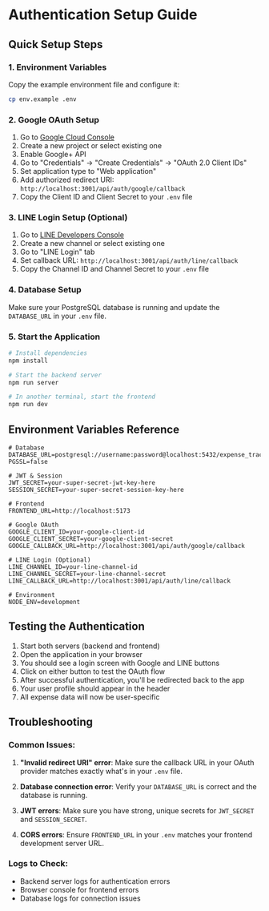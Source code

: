 # Authentication Setup Guide

## Quick Setup Steps

### 1. Environment Variables
Copy the example environment file and configure it:
```bash
cp env.example .env
```

### 2. Google OAuth Setup
1. Go to [Google Cloud Console](https://console.cloud.google.com/)
2. Create a new project or select existing one
3. Enable Google+ API
4. Go to "Credentials" → "Create Credentials" → "OAuth 2.0 Client IDs"
5. Set application type to "Web application"
6. Add authorized redirect URI: `http://localhost:3001/api/auth/google/callback`
7. Copy the Client ID and Client Secret to your `.env` file

### 3. LINE Login Setup (Optional)
1. Go to [LINE Developers Console](https://developers.line.biz/)
2. Create a new channel or select existing one
3. Go to "LINE Login" tab
4. Set callback URL: `http://localhost:3001/api/auth/line/callback`
5. Copy the Channel ID and Channel Secret to your `.env` file

### 4. Database Setup
Make sure your PostgreSQL database is running and update the `DATABASE_URL` in your `.env` file.

### 5. Start the Application
```bash
# Install dependencies
npm install

# Start the backend server
npm run server

# In another terminal, start the frontend
npm run dev
```

## Environment Variables Reference

```env
# Database
DATABASE_URL=postgresql://username:password@localhost:5432/expense_tracker
PGSSL=false

# JWT & Session
JWT_SECRET=your-super-secret-jwt-key-here
SESSION_SECRET=your-super-secret-session-key-here

# Frontend
FRONTEND_URL=http://localhost:5173

# Google OAuth
GOOGLE_CLIENT_ID=your-google-client-id
GOOGLE_CLIENT_SECRET=your-google-client-secret
GOOGLE_CALLBACK_URL=http://localhost:3001/api/auth/google/callback

# LINE Login (Optional)
LINE_CHANNEL_ID=your-line-channel-id
LINE_CHANNEL_SECRET=your-line-channel-secret
LINE_CALLBACK_URL=http://localhost:3001/api/auth/line/callback

# Environment
NODE_ENV=development
```

## Testing the Authentication

1. Start both servers (backend and frontend)
2. Open the application in your browser
3. You should see a login screen with Google and LINE buttons
4. Click on either button to test the OAuth flow
5. After successful authentication, you'll be redirected back to the app
6. Your user profile should appear in the header
7. All expense data will now be user-specific

## Troubleshooting

### Common Issues:

1. **"Invalid redirect URI" error**: Make sure the callback URL in your OAuth provider matches exactly what's in your `.env` file.

2. **Database connection error**: Verify your `DATABASE_URL` is correct and the database is running.

3. **JWT errors**: Make sure you have strong, unique secrets for `JWT_SECRET` and `SESSION_SECRET`.

4. **CORS errors**: Ensure `FRONTEND_URL` in your `.env` matches your frontend development server URL.

### Logs to Check:
- Backend server logs for authentication errors
- Browser console for frontend errors
- Database logs for connection issues

